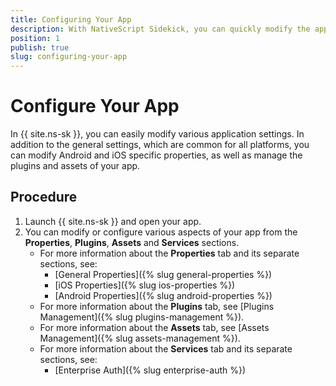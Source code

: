 ```yaml
---
title: Configuring Your App
description: With NativeScript Sidekick, you can quickly modify the app version, add plugins, or easily personalize your app for iOS and Android devices.
position: 1
publish: true
slug: configuring-your-app
---
```


# Configure Your App

In {{ site.ns-sk }}, you can easily modify various application settings. In addition to the general settings, which are common for all platforms, you can modify Android and iOS specific properties, as well as manage the plugins and assets of your app.

## Procedure

1. Launch {{ site.ns-sk }} and open your app.
1. You can modify or configure various aspects of your app from the **Properties**, **Plugins**, **Assets** and **Services** sections.
	* For more information about the **Properties** tab and its separate sections, see:
		* [General Properties]({% slug general-properties %})
		* [iOS Properties]({% slug ios-properties %})
		* [Android Properties]({% slug android-properties %})
	* For more information about the **Plugins** tab, see [Plugins Management]({% slug plugins-management %}).
	* For more information about the **Assets** tab, see [Assets Management]({% slug assets-management %}).
	* For more information about the **Services** tab and its separate sections, see:
		*  [Enterprise Auth]({% slug enterprise-auth %})


